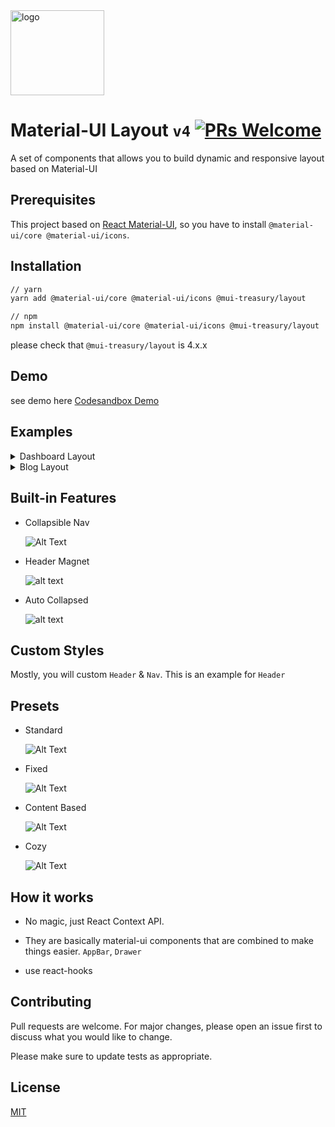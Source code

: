 <img src="https://user-images.githubusercontent.com/18292247/60601737-cb425a00-9ddc-11e9-8cb7-642fa581aa3d.png" alt="logo" width="150" height="136" />

# Material-UI Layout `v4` [![PRs Welcome](https://img.shields.io/badge/PRs-welcome-green.svg)](https://github.com/siriwatknp/mui-layout/pulls)

A set of components that allows you to build dynamic and responsive layout based on Material-UI

## Prerequisites

This project based on [React Material-UI](https://material-ui.com/), so you have to install `@material-ui/core @material-ui/icons`.

## Installation

```bash
// yarn
yarn add @material-ui/core @material-ui/icons @mui-treasury/layout

// npm
npm install @material-ui/core @material-ui/icons @mui-treasury/layout
```
please check that `@mui-treasury/layout` is 4.x.x

## Demo

see demo here [Codesandbox Demo](https://codesandbox.io/s/material-ui-layout-7mn9xq3nnj)

## Examples

<details><summary>Dashboard Layout</summary>
<br />

```jsx
import React from "react";
import styled from "styled-components";
import Toolbar from "@material-ui/core/Toolbar";
import CssBaseline from "@material-ui/core/CssBaseline";
import {
  HeaderMockUp,
  NavHeaderMockUp,
  NavContentMockUp,
  ContentMockUp,
  FooterMockUp,
} from "@mui-treasury/mockup/layout";
import Layout, {
  Root,
  getHeader,
  getDrawerSidebar,
  getSidebarTrigger,
  getSidebarContent,
  getCollapseBtn,
  getContent,
  getFooter,
} from "@mui-treasury/layout";

const Header = getHeader(styled)
const DrawerSidebar = getDrawerSidebar(styled)
const SidebarTrigger = getSidebarTrigger(styled)
const SidebarContent = getSidebarContent(styled)
const CollapseBtn = getCollapseBtn(styled)
const Content = getContent(styled)
const Footer = getFooter(styled)

const scheme = Layout();

scheme.configureHeader((builder) => {
  builder
    .registerConfig("xs", {
      position: "sticky",
    })
    .registerConfig("md", {
      position: "relative", // won't stick to top when scroll down
    });
});

scheme.configureEdgeSidebar((builder) => {
  builder
    .create("unique_id", { anchor: "left" })
    .registerTemporaryConfig("xs", {
      anchor: "left",
      width: "auto", // 'auto' is only valid for temporary variant
    })
    .registerPermanentConfig("md", {
      width: 256, // px, (%, rem, em is compatible)
      collapsible: true,
      collapsedWidth: 64,
    });
});

scheme.enableAutoCollapse('unique_id', 'md')

const Dashboard = () => {
  return (
    <Root scheme={scheme}>
      {({ state: { sidebar } }) => (
        <>
          <CssBaseline />
          <Header>
            <Toolbar>
              <SidebarTrigger sidebarId="unique_id" />
              <HeaderMockUp />
            </Toolbar>
          </Header>
          <DrawerSidebar sidebarId="unique_id">
            <SidebarContent>
              <NavHeaderMockUp collapsed={sidebar.unique_id.collapsed} />
              <NavContentMockUp />
            </SidebarContent>
            <CollapseBtn />
          </DrawerSidebar>
          <Content>
            <ContentMockUp />
          </Content>
          <Footer>
            <FooterMockUp />
          </Footer>
        </>
      )}
    </Root>
  );
};

export default Dashboard;
```

</details>

<details><summary>Blog Layout</summary>
<br />

```jsx
import React from "react";
import styled from "styled-components";
import Toolbar from "@material-ui/core/Toolbar";
import CssBaseline from "@material-ui/core/CssBaseline";
import {
  HeaderMockUp,
  NavHeaderMockUp,
  NavContentMockUp,
  ContentMockUp,
  FooterMockUp,
} from "@mui-treasury/mockup/layout";
import Layout, {
  Root,
  getHeader,
  getDrawerSidebar,
  getSidebarTrigger,
  getSidebarContent,
  getCollapseBtn,
  getContent,
  getInsetContainer,
  getInsetSidebar,
  getInsetFooter,
} from "@mui-treasury/layout";

const Header = getHeader(styled)
const DrawerSidebar = getDrawerSidebar(styled)
const SidebarTrigger = getSidebarTrigger(styled)
const SidebarContent = getSidebarContent(styled)
const CollapseBtn = getCollapseBtn(styled)
const Content = getContent(styled)
const InsetContainer = getInsetContainer(styled)
const InsetSidebar = getInsetSidebar(styled)
const InsetFooter = getInsetFooter(styled)

const scheme = Layout();

scheme.configureHeader((builder) => {
  builder
    .create("appHeader")
    .registerConfig("xs", {
      position: "sticky",
      initialHeight: 56,
    })
    .registerConfig("md", {
      position: "relative", // won't stick to top when scroll down
      initialHeight: 64,
    });
});

scheme.configureEdgeSidebar((builder) => {
  builder
    .create("primarySidebar", { anchor: "left" })
    .registerTemporaryConfig("xs", {
      width: "auto", // 'auto' is only valid for temporary variant
    });
});

scheme.configureInsetSidebar((builder) => {
  builder
    .create("secondarySidebar", { anchor: "right" })
    .registerFixedConfig("md", {
      width: 256,
    });
});

const Blog = () => {
  return (
    <Root scheme={scheme}>
      {({ state: { sidebar } }) => (
        <>
          <CssBaseline />
          <Header>
            <Toolbar>
              <SidebarTrigger sidebarId="primarySidebar" />
              <HeaderMockUp />
            </Toolbar>
          </Header>
          <DrawerSidebar sidebarId="primarySidebar">
            <SidebarContent>
              <NavHeaderMockUp collapsed={sidebar.primarySidebar.collapsed} />
              <NavContentMockUp />
            </SidebarContent>
            <CollapseBtn />
          </DrawerSidebar>
          <Content>
            <InsetContainer
              rightSidebar={
                <InsetSidebar sidebarId="secondarySidebar">
                  <NavContentMockUp />
                </InsetSidebar>
              }
            >
              <ContentMockUp />
            </InsetContainer>
          </Content>
          <InsetFooter>
            <FooterMockUp />
          </InsetFooter>
        </>
      )}
    </Root>
  );
};

export default Blog;
```
</details>

## Built-in Features

- Collapsible Nav

  ![Alt Text](https://media.giphy.com/media/1BgIQWDxSNQHZS0HiN/giphy.gif)

- Header Magnet

  ![alt text](https://media.giphy.com/media/L0ZQCiCrFiVKaHb5St/giphy.gif)

- Auto Collapsed

  ![alt text](https://media.giphy.com/media/XbySngD0dtVnHeDq1a/giphy.gif)

## Custom Styles

Mostly, you will custom `Header` & `Nav`. This is an example for `Header`

## Presets

- Standard

  ![Alt Text](https://media.giphy.com/media/1jXGr4qb8dVizIUudS/giphy.gif)

- Fixed

  ![Alt Text](https://media.giphy.com/media/fnW25ZYsCtCyrX2aho/giphy.gif)

- Content Based

  ![Alt Text](https://media.giphy.com/media/1ZnFrQUZpCibwtTGj9/giphy.gif)

- Cozy

  ![Alt Text](https://media.giphy.com/media/w9d1LsOBFndXpzV62z/giphy.gif)

## How it works

- No magic, just React Context API.

- They are basically material-ui components that are combined to make things easier.
  `AppBar`, `Drawer`

- use react-hooks

## Contributing

Pull requests are welcome. For major changes, please open an issue first to discuss what you would like to change.

Please make sure to update tests as appropriate.

## License

[MIT](https://choosealicense.com/licenses/mit/)
